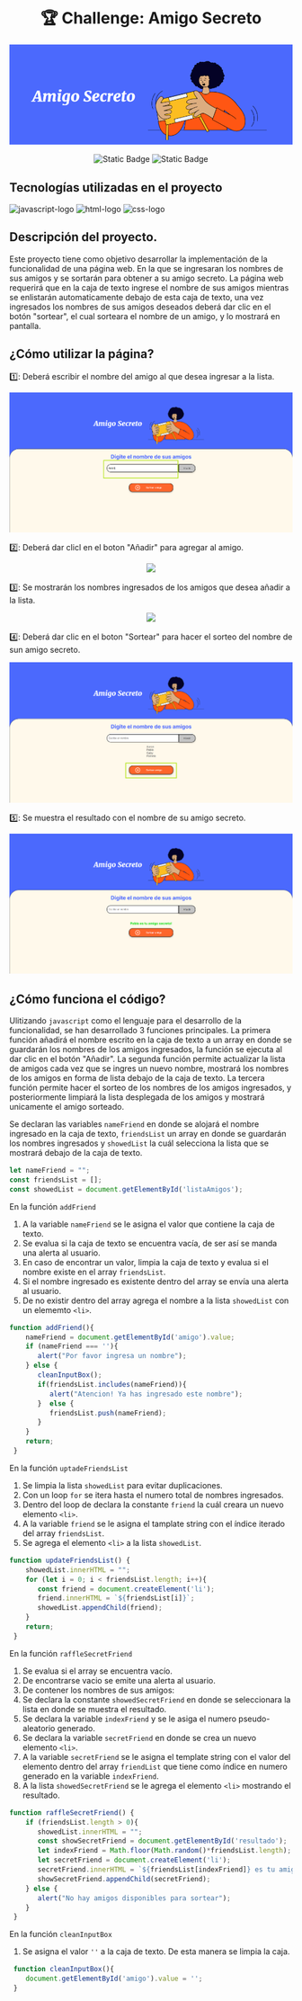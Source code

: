 <h1 align="center">🏆 Challenge: Amigo Secreto</h1>
<p align="center">
    <img src="./assets/for-README/principal.png">
</p>
<p align="center">
    <img alt="Static Badge" src="https://img.shields.io/badge/actualizado-febrero_2025-green">
    <img alt="Static Badge" src="https://img.shields.io/badge/desafio-alura-blue">
</p>

## Tecnologías utilizadas en el proyecto

![javascript-logo](https://github.com/user-attachments/assets/ab350f92-ce9f-4b5c-a8a2-002a011eea9d)
![html-logo](https://github.com/user-attachments/assets/d0eab9f9-291a-4e25-a70b-6e7574a2b891)
![css-logo](https://github.com/user-attachments/assets/c0512629-b6a3-412c-9974-448f142a8289)


## Descripción del proyecto.
Este proyecto tiene como objetivo desarrollar la implementación de la funcionalidad de una página web. En la que se ingresaran los nombres de sus amigos y se sortarán para obtener a su amigo secreto.
La página web requerirá que en la caja de texto ingrese el nombre de sus amigos mientras se enlistarán automaticamente debajo de esta caja de texto, una vez ingresados los nombres de sus amigos deseados
deberá dar clic en el botón "sortear", el cual sorteara el nombre de un amigo, y lo mostrará en pantalla.

## ¿Cómo utilizar la página?
1️⃣:
Deberá escribir el nombre del amigo al que desea ingresar a la lista.
<p align="center">
    <img src="./assets/for-README/caja-de-texto.png">
</p>

2️⃣:
Deberá dar clicl en el boton "Añadir" para agregar al amigo.
<p align="center">
    <img src="./assets/for-README/boton-añadir.png">
</p>

3️⃣:
Se mostrarán los nombres ingresados de los amigos que desea añadir a la lista.
<p align="center">
    <img src="./assets/for-README/nombres-añadidos.png">
</p>

4️⃣:
Deberá dar clic en el boton "Sortear" para hacer el sorteo del nombre de sun amigo secreto.
<p align="center">
    <img src="./assets/for-README/boton-sortear.png">
</p>

5️⃣:
Se muestra el resultado con el nombre de su amigo secreto.
<p align="center">
    <img src="./assets/for-README/amigo-sorteado.png">
</p>

## ¿Cómo funciona el código?
Ulitizando ```javascript``` como el lenguaje para el desarrollo de la funcionalidad, se han desarrollado 3 funciones principales. La primera función añadirá el nombre escrito en la caja de texto a un array en donde se guardarán los nombres de los amigos ingresados, la función se ejecuta al dar clic en el botón "Añadir". La segunda función permite actualizar la lista de amigos cada vez que se ingres un nuevo nombre, mostrará los nombres de los amigos en forma de lista debajo de la caja de texto. La tercera función permite hacer el sorteo
de los nombres de los amigos ingresados, y posteriormente limpiará la lista desplegada de los amigos y mostrará unicamente el amigo sorteado.

Se declaran las variables ```nameFriend``` en donde se alojará el nombre ingresado en la caja de texto, ```friendsList``` un array en donde se guardarán los nombres ingresados y ```showedList``` la cuál selecciona la lista que se mostrará debajo de la caja de texto.
```javascript
let nameFriend = "";
const friendsList = [];
const showedList = document.getElementById('listaAmigos');
```

En la función ```addFriend``` 
1. A la variable ```nameFriend``` se le asigna el valor que contiene la caja de texto.
2. Se evalua si la caja de texto se encuentra vacía, de ser así se manda una alerta al usuario.
3. En caso de encontrar un valor, limpia la caja de texto y evalua si el nombre existe en el array ```friendsList```.
4. Si el nombre ingresado es existente dentro del array se envía una alerta al usuario.
5. De no existir dentro del array agrega el nombre a la lista ```showedList``` con un elememto ```<li>```.
```javascript
function addFriend(){
    nameFriend = document.getElementById('amigo').value;
    if (nameFriend === ''){
       alert("Por favor ingresa un nombre");
    } else {
       cleanInputBox();
       if(friendsList.includes(nameFriend)){
          alert("Atencion! Ya has ingresado este nombre");
       }  else {
          friendsList.push(nameFriend);
       }
    }
    return;
 }
```

En la función ```uptadeFriendsList```
1. Se limpia la lista ```showedList``` para evitar duplicaciones.
2. Con un loop ```for``` se itera hasta el numero total de nombres ingresados.
3. Dentro del loop de declara la constante ```friend``` la cuál creara un nuevo elemento ```<li>```.
4. A la variable ```friend``` se le asigna el tamplate string con el índice iterado del array ```friendsList```.
5. Se agrega el elemento ```<li>``` a la lista ```showedList```.
```javascript
function updateFriendsList() {
    showedList.innerHTML = "";
    for (let i = 0; i < friendsList.length; i++){
       const friend = document.createElement('li');
       friend.innerHTML = `${friendsList[i]}`;
       showedList.appendChild(friend);
    }
    return;
 }
```

En la función ```raffleSecretFriend```
1. Se evalua si el array se encuentra vacío.
2. De encontrarse vacio se emite una alerta al usuario.
3. De contener los nombres de sus amigos:
4. Se declara la constante ```showedSecretFriend``` en donde se seleccionara la lista en donde se muestra el resultado.
5. Se declara la variable ```indexFriend``` y se le asiga el numero pseudo-aleatorio generado.
6. Se declara la variable ```secretFriend``` en donde se crea un nuevo elemento ```<li>```.
7. A la variable ```secretFriend``` se le asigna el template string con el valor del elemento dentro del array ```friendList``` que tiene como índice en numero generado en la variable ```indexFriend```.
8. A la lista ```showedSecretFriend``` se le agrega el elemento ```<li>``` mostrando el resultado.
```javascript
function raffleSecretFriend() {
    if (friendsList.length > 0){
       showedList.innerHTML = "";
       const showSecretFriend = document.getElementById('resultado');
       let indexFriend = Math.floor(Math.random()*friendsList.length);
       let secretFriend = document.createElement('li');
       secretFriend.innerHTML = `${friendsList[indexFriend]} es tu amigo secreto!`;
       showSecretFriend.appendChild(secretFriend);
    } else {
       alert("No hay amigos disponibles para sortear");
    }
 }
```

En la función ```cleanInputBox```
1. Se asigna el valor ```''``` a la caja de texto. De esta manera se limpia la caja.
```javascript
 function cleanInputBox(){
    document.getElementById('amigo').value = '';
 }
```


